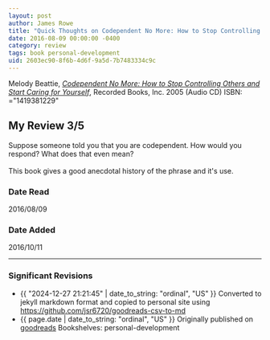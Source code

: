 ```yaml
---
layout: post
author: James Rowe
title: "Quick Thoughts on Codependent No More: How to Stop Controlling Others and Start Caring for Yourself"
date: 2016-08-09 00:00:00 -0400
category: review
tags: book personal-development
uid: 2603ec90-8f6b-4d6f-9a5d-7b7483334c9c
---
```


Melody Beattie, *[Codependent No More: How to Stop Controlling Others and Start Caring for Yourself](https://www.goodreads.com/book/show/2317502)*,  Recorded Books, Inc. 2005 (Audio CD) ISBN: ="1419381229"

## My Review 3/5

Suppose someone told you that you are codependent. How would you respond? What does that even mean?<br/><br/>This book gives a good anecdotal history of the phrase and it's use.

### Date Read
2016/08/09

### Date Added
2016/10/11

---

### Significant Revisions

- {{ "2024-12-27 21:21:45" | date_to_string: "ordinal", "US" }} Converted to jekyll markdown format and copied to personal site using <https://github.com/jsr6720/goodreads-csv-to-md>
- {{ page.date | date_to_string: "ordinal", "US" }} Originally published on [goodreads](https://www.goodreads.com) Bookshelves: personal-development